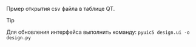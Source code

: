 Прмер открытия csv файла в таблице QT.

> [!TIP]
> Для обновления интерфейса выполнить команду:
> ``pyuic5 design.ui -o design.py``
